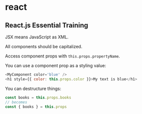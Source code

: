 # react

## React.js Essential Training

JSX means JavaScript as XML.

All components should be capitalized.

Access component props with `this.props.propertyName`.

You can use a component prop as a styling value:
```javascript
<MyComponent color='blue' />
<h1 style={{ color: this.props.color }}>My text is blue</h1>
```

You can destructure things:
```javascript
const books = this.props.books
// becomes
const { books } = this.props
```